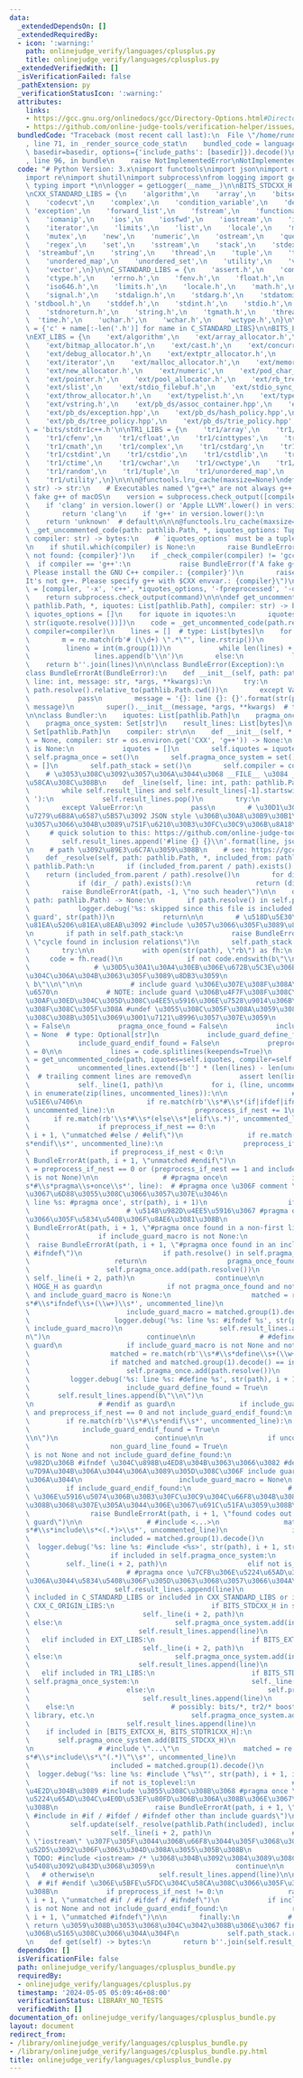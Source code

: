 ```yaml
---
data:
  _extendedDependsOn: []
  _extendedRequiredBy:
  - icon: ':warning:'
    path: onlinejudge_verify/languages/cplusplus.py
    title: onlinejudge_verify/languages/cplusplus.py
  _extendedVerifiedWith: []
  _isVerificationFailed: false
  _pathExtension: py
  _verificationStatusIcon: ':warning:'
  attributes:
    links:
    - https://gcc.gnu.org/onlinedocs/gcc/Directory-Options.html#Directory-Options
    - https://github.com/online-judge-tools/verification-helper/issues/280
  bundledCode: "Traceback (most recent call last):\n  File \"/home/runner/.local/lib/python3.10/site-packages/onlinejudge_verify/documentation/build.py\"\
    , line 71, in _render_source_code_stat\n    bundled_code = language.bundle(stat.path,\
    \ basedir=basedir, options={'include_paths': [basedir]}).decode()\n  File \"/home/runner/.local/lib/python3.10/site-packages/onlinejudge_verify/languages/python.py\"\
    , line 96, in bundle\n    raise NotImplementedError\nNotImplementedError\n"
  code: "# Python Version: 3.x\nimport functools\nimport json\nimport os\nimport pathlib\n\
    import re\nimport shutil\nimport subprocess\nfrom logging import getLogger\nfrom\
    \ typing import *\n\nlogger = getLogger(__name__)\n\nBITS_STDCXX_H = 'bits/stdc++.h'\n\
    \nCXX_STANDARD_LIBS = {\n    'algorithm',\n    'array',\n    'bitset',\n    'chrono',\n\
    \    'codecvt',\n    'complex',\n    'condition_variable',\n    'deque',\n   \
    \ 'exception',\n    'forward_list',\n    'fstream',\n    'functional',\n    'future',\n\
    \    'iomanip',\n    'ios',\n    'iosfwd',\n    'iostream',\n    'istream',\n\
    \    'iterator',\n    'limits',\n    'list',\n    'locale',\n    'map',\n    'memory',\n\
    \    'mutex',\n    'new',\n    'numeric',\n    'ostream',\n    'queue',\n    'random',\n\
    \    'regex',\n    'set',\n    'sstream',\n    'stack',\n    'stdexcept',\n  \
    \  'streambuf',\n    'string',\n    'thread',\n    'tuple',\n    'typeinfo',\n\
    \    'unordered_map',\n    'unordered_set',\n    'utility',\n    'valarray',\n\
    \    'vector',\n}\n\nC_STANDARD_LIBS = {\n    'assert.h',\n    'complex.h',\n\
    \    'ctype.h',\n    'errno.h',\n    'fenv.h',\n    'float.h',\n    'inttypes.h',\n\
    \    'iso646.h',\n    'limits.h',\n    'locale.h',\n    'math.h',\n    'setjmp.h',\n\
    \    'signal.h',\n    'stdalign.h',\n    'stdarg.h',\n    'stdatomic.h',\n   \
    \ 'stdbool.h',\n    'stddef.h',\n    'stdint.h',\n    'stdio.h',\n    'stdlib.h',\n\
    \    'stdnoreturn.h',\n    'string.h',\n    'tgmath.h',\n    'threads.h',\n  \
    \  'time.h',\n    'uchar.h',\n    'wchar.h',\n    'wctype.h',\n}\n\nCXX_C_ORIGIN_LIBS\
    \ = {'c' + name[:-len('.h')] for name in C_STANDARD_LIBS}\n\nBITS_EXTCXX_H = 'bits/extc++.h'\n\
    \nEXT_LIBS = {\n    'ext/algorithm',\n    'ext/array_allocator.h',\n    'ext/atomicity.h',\n\
    \    'ext/bitmap_allocator.h',\n    'ext/cast.h',\n    'ext/concurrence.h',\n\
    \    'ext/debug_allocator.h',\n    'ext/extptr_allocator.h',\n    'ext/functional',\n\
    \    'ext/iterator',\n    'ext/malloc_allocator.h',\n    'ext/memory',\n    'ext/mt_allocator.h',\n\
    \    'ext/new_allocator.h',\n    'ext/numeric',\n    'ext/pod_char_traits.h',\n\
    \    'ext/pointer.h',\n    'ext/pool_allocator.h',\n    'ext/rb_tree',\n    'ext/rope',\n\
    \    'ext/slist',\n    'ext/stdio_filebuf.h',\n    'ext/stdio_sync_filebuf.h',\n\
    \    'ext/throw_allocator.h',\n    'ext/typelist.h',\n    'ext/type_traits.h',\n\
    \    'ext/vstring.h',\n    'ext/pb_ds/assoc_container.hpp',\n    'ext/pb_ds/priority_queue.hpp',\n\
    \    'ext/pb_ds/exception.hpp',\n    'ext/pb_ds/hash_policy.hpp',\n    'ext/pb_ds/list_update_policy.hpp',\n\
    \    'ext/pb_ds/tree_policy.hpp',\n    'ext/pb_ds/trie_policy.hpp',\n}\n\nBITS_STDTR1CXX_H\
    \ = 'bits/stdtr1c++.h'\n\nTR1_LIBS = {\n    'tr1/array',\n    'tr1/cctype',\n\
    \    'tr1/cfenv',\n    'tr1/cfloat',\n    'tr1/cinttypes',\n    'tr1/climits',\n\
    \    'tr1/cmath',\n    'tr1/complex',\n    'tr1/cstdarg',\n    'tr1/cstdbool',\n\
    \    'tr1/cstdint',\n    'tr1/cstdio',\n    'tr1/cstdlib',\n    'tr1/ctgmath',\n\
    \    'tr1/ctime',\n    'tr1/cwchar',\n    'tr1/cwctype',\n    'tr1/functional',\n\
    \    'tr1/random',\n    'tr1/tuple',\n    'tr1/unordered_map',\n    'tr1/unordered_set',\n\
    \    'tr1/utility',\n}\n\n\n@functools.lru_cache(maxsize=None)\ndef _check_compiler(compiler:\
    \ str) -> str:\n    # Executables named \"g++\" are not always g++, due to the\
    \ fake g++ of macOS\n    version = subprocess.check_output([compiler, '--version']).decode()\n\
    \    if 'clang' in version.lower() or 'Apple LLVM'.lower() in version.lower():\n\
    \        return 'clang'\n    if 'g++' in version.lower():\n        return 'gcc'\n\
    \    return 'unknown'  # default\n\n\n@functools.lru_cache(maxsize=None)\ndef\
    \ _get_uncommented_code(path: pathlib.Path, *, iquotes_options: Tuple[str, ...],\
    \ compiler: str) -> bytes:\n    # `iquotes_options` must be a tuple to use `lru_cache`\n\
    \n    if shutil.which(compiler) is None:\n        raise BundleError(f'command\
    \ not found: {compiler}')\n    if _check_compiler(compiler) != 'gcc':\n      \
    \  if compiler == 'g++':\n            raise BundleError(f'A fake g++ is detected.\
    \ Please install the GNU C++ compiler.: {compiler}')\n        raise BundleError(f\"\
    It's not g++. Please specify g++ with $CXX envvar.: {compiler}\")\n    command\
    \ = [compiler, '-x', 'c++', *iquotes_options, '-fpreprocessed', '-dD', '-E', str(path)]\n\
    \    return subprocess.check_output(command)\n\n\ndef get_uncommented_code(path:\
    \ pathlib.Path, *, iquotes: List[pathlib.Path], compiler: str) -> bytes:\n   \
    \ iquotes_options = []\n    for iquote in iquotes:\n        iquotes_options.extend(['-I',\
    \ str(iquote.resolve())])\n    code = _get_uncommented_code(path.resolve(), iquotes_options=tuple(iquotes_options),\
    \ compiler=compiler)\n    lines = []  # type: List[bytes]\n    for line in code.splitlines(keepends=True):\n\
    \        m = re.match(rb'# (\\d+) \".*\"', line.rstrip())\n        if m:\n   \
    \         lineno = int(m.group(1))\n            while len(lines) + 1 < lineno:\n\
    \                lines.append(b'\\n')\n        else:\n            lines.append(line)\n\
    \    return b''.join(lines)\n\n\nclass BundleError(Exception):\n    pass\n\n\n\
    class BundleErrorAt(BundleError):\n    def __init__(self, path: pathlib.Path,\
    \ line: int, message: str, *args, **kwargs):\n        try:\n            path =\
    \ path.resolve().relative_to(pathlib.Path.cwd())\n        except ValueError:\n\
    \            pass\n        message = '{}: line {}: {}'.format(str(path), line,\
    \ message)\n        super().__init__(message, *args, **kwargs)  # type: ignore\n\
    \n\nclass Bundler:\n    iquotes: List[pathlib.Path]\n    pragma_once: Set[pathlib.Path]\n\
    \    pragma_once_system: Set[str]\n    result_lines: List[bytes]\n    path_stack:\
    \ Set[pathlib.Path]\n    compiler: str\n\n    def __init__(self, *, iquotes: Optional[List[pathlib.Path]]\
    \ = None, compiler: str = os.environ.get('CXX', 'g++')) -> None:\n        if iquotes\
    \ is None:\n            iquotes = []\n        self.iquotes = iquotes\n       \
    \ self.pragma_once = set()\n        self.pragma_once_system = set()\n        self.result_lines\
    \ = []\n        self.path_stack = set()\n        self.compiler = compiler\n\n\
    \    # \u3053\u308C\u3092\u3057\u306A\u3044\u3068 __FILE__ \u3084 __LINE__ \u304C\
    \u58CA\u308C\u308B\n    def _line(self, line: int, path: pathlib.Path) -> None:\n\
    \        while self.result_lines and self.result_lines[-1].startswith(b'#line\
    \ '):\n            self.result_lines.pop()\n        try:\n            path = path.relative_to(pathlib.Path.cwd())\n\
    \        except ValueError:\n            pass\n        # \u30D1\u30B9\u4E2D\u306E\
    \u7279\u6B8A\u6587\u5B57\u3092 JSON style \u306B\u30A8\u30B9\u30B1\u30FC\u30D7\
    \u3057\u3066\u304B\u3089\u751F\u6210\u30B3\u30FC\u30C9\u306B\u8A18\u8FF0\n   \
    \     # quick solution to this: https://github.com/online-judge-tools/verification-helper/issues/280\n\
    \        self.result_lines.append('#line {} {}\\n'.format(line, json.dumps(str(path))).encode())\n\
    \n    # path \u3092\u89E3\u6C7A\u3059\u308B\n    # see: https://gcc.gnu.org/onlinedocs/gcc/Directory-Options.html#Directory-Options\n\
    \    def _resolve(self, path: pathlib.Path, *, included_from: pathlib.Path) ->\
    \ pathlib.Path:\n        if (included_from.parent / path).exists():\n        \
    \    return (included_from.parent / path).resolve()\n        for dir_ in self.iquotes:\n\
    \            if (dir_ / path).exists():\n                return (dir_ / path).resolve()\n\
    \        raise BundleErrorAt(path, -1, \"no such header\")\n\n    def update(self,\
    \ path: pathlib.Path) -> None:\n        if path.resolve() in self.pragma_once:\n\
    \            logger.debug('%s: skipped since this file is included once with include\
    \ guard', str(path))\n            return\n\n        # \u518D\u5E30\u7684\u306B\
    \u81EA\u5206\u81EA\u8EAB\u3092 #include \u3057\u3066\u305F\u3089\u8AE6\u3081\u308B\
    \n        if path in self.path_stack:\n            raise BundleErrorAt(path, -1,\
    \ \"cycle found in inclusion relations\")\n        self.path_stack.add(path)\n\
    \        try:\n\n            with open(str(path), \"rb\") as fh:\n           \
    \     code = fh.read()\n                if not code.endswith(b\"\\n\"):\n    \
    \                # \u30D5\u30A1\u30A4\u30EB\u306E\u672B\u5C3E\u306B\u6539\u884C\
    \u304C\u306A\u304B\u3063\u305F\u3089\u8DB3\u3059\n                    code +=\
    \ b\"\\n\"\n\n            # include guard \u306E\u307E\u308F\u308A\u306E\u5909\
    \u6570\n            # NOTE: include guard \u306B\u4F7F\u308F\u308C\u305F\u30DE\
    \u30AF\u30ED\u304C\u305D\u308C\u4EE5\u5916\u306E\u7528\u9014\u306B\u3082\u4F7F\
    \u308F\u308C\u305F\u308A #undef \u3055\u308C\u305F\u308A\u3059\u308B\u3068\u58CA\
    \u308C\u308B\u3051\u3069\u3001\u7121\u8996\u3057\u307E\u3059\n            non_guard_line_found\
    \ = False\n            pragma_once_found = False\n            include_guard_macro\
    \ = None  # type: Optional[str]\n            include_guard_define_found = False\n\
    \            include_guard_endif_found = False\n            preprocess_if_nest\
    \ = 0\n\n            lines = code.splitlines(keepends=True)\n            uncommented_lines\
    \ = get_uncommented_code(path, iquotes=self.iquotes, compiler=self.compiler).splitlines(keepends=True)\n\
    \            uncommented_lines.extend([b''] * (len(lines) - len(uncommented_lines)))\
    \  # trailing comment lines are removed\n            assert len(lines) == len(uncommented_lines)\n\
    \            self._line(1, path)\n            for i, (line, uncommented_line)\
    \ in enumerate(zip(lines, uncommented_lines)):\n\n                # nest \u306E\
    \u51E6\u7406\n                if re.match(rb'\\s*#\\s*(if|ifdef|ifndef)\\s.*',\
    \ uncommented_line):\n                    preprocess_if_nest += 1\n          \
    \      if re.match(rb'\\s*#\\s*(else\\s*|elif\\s.*)', uncommented_line):\n   \
    \                 if preprocess_if_nest == 0:\n                        raise BundleErrorAt(path,\
    \ i + 1, \"unmatched #else / #elif\")\n                if re.match(rb'\\s*#\\\
    s*endif\\s*', uncommented_line):\n                    preprocess_if_nest -= 1\n\
    \                    if preprocess_if_nest < 0:\n                        raise\
    \ BundleErrorAt(path, i + 1, \"unmatched #endif\")\n                is_toplevel\
    \ = preprocess_if_nest == 0 or (preprocess_if_nest == 1 and include_guard_macro\
    \ is not None)\n\n                # #pragma once\n                if re.match(rb'\\\
    s*#\\s*pragma\\s+once\\s*', line):  # #pragma once \u306F comment \u6271\u3044\
    \u3067\u6D88\u3055\u308C\u3066\u3057\u307E\u3046\n                    logger.debug('%s:\
    \ line %s: #pragma once', str(path), i + 1)\n                    if non_guard_line_found:\n\
    \                        # \u5148\u982D\u4EE5\u5916\u3067 #pragma once \u3055\u308C\
    \u3066\u305F\u5834\u5408\u306F\u8AE6\u3081\u308B\n                        raise\
    \ BundleErrorAt(path, i + 1, \"#pragma once found in a non-first line\")\n   \
    \                 if include_guard_macro is not None:\n                      \
    \  raise BundleErrorAt(path, i + 1, \"#pragma once found in an include guard with\
    \ #ifndef\")\n                    if path.resolve() in self.pragma_once:\n   \
    \                     return\n                    pragma_once_found = True\n \
    \                   self.pragma_once.add(path.resolve())\n                   \
    \ self._line(i + 2, path)\n                    continue\n\n                # #ifndef\
    \ HOGE_H as guard\n                if not pragma_once_found and not non_guard_line_found\
    \ and include_guard_macro is None:\n                    matched = re.match(rb'\\\
    s*#\\s*ifndef\\s+(\\w+)\\s*', uncommented_line)\n                    if matched:\n\
    \                        include_guard_macro = matched.group(1).decode()\n   \
    \                     logger.debug('%s: line %s: #ifndef %s', str(path), i + 1,\
    \ include_guard_macro)\n                        self.result_lines.append(b\"\\\
    n\")\n                        continue\n\n                # #define HOGE_H as\
    \ guard\n                if include_guard_macro is not None and not include_guard_define_found:\n\
    \                    matched = re.match(rb'\\s*#\\s*define\\s+(\\w+)\\s*', uncommented_line)\n\
    \                    if matched and matched.group(1).decode() == include_guard_macro:\n\
    \                        self.pragma_once.add(path.resolve())\n              \
    \          logger.debug('%s: line %s: #define %s', str(path), i + 1, include_guard_macro)\n\
    \                        include_guard_define_found = True\n                 \
    \       self.result_lines.append(b\"\\n\")\n                        continue\n\
    \n                # #endif as guard\n                if include_guard_define_found\
    \ and preprocess_if_nest == 0 and not include_guard_endif_found:\n           \
    \         if re.match(rb'\\s*#\\s*endif\\s*', uncommented_line):\n           \
    \             include_guard_endif_found = True\n                        self.result_lines.append(b\"\
    \\n\")\n                        continue\n\n                if uncommented_line:\n\
    \                    non_guard_line_found = True\n                    if include_guard_macro\
    \ is not None and not include_guard_define_found:\n                        # \u5148\
    \u982D\u306B #ifndef \u304C\u898B\u4ED8\u304B\u3063\u3066\u3082 #define \u304C\
    \u7D9A\u304B\u306A\u3044\u306A\u3089\u305D\u308C\u306F include guard \u3067\u306F\
    \u306A\u3044\n                        include_guard_macro = None\n           \
    \         if include_guard_endif_found:\n                        # include guard\
    \ \u306E\u5916\u5074\u306B\u30B3\u30FC\u30C9\u304C\u66F8\u304B\u308C\u3066\u3044\
    \u308B\u3068\u307E\u305A\u3044\u306E\u3067\u691C\u51FA\u3059\u308B\n         \
    \               raise BundleErrorAt(path, i + 1, \"found codes out of include\
    \ guard\")\n\n                # #include <...>\n                matched = re.match(rb'\\\
    s*#\\s*include\\s*<(.*)>\\s*', uncommented_line)\n                if matched:\n\
    \                    included = matched.group(1).decode()\n                  \
    \  logger.debug('%s: line %s: #include <%s>', str(path), i + 1, str(included))\n\
    \                    if included in self.pragma_once_system:\n               \
    \         self._line(i + 2, path)\n                    elif not is_toplevel:\n\
    \                        # #pragma once \u7CFB\u306E\u5224\u65AD\u304C\u3067\u304D\
    \u306A\u3044\u5834\u5408\u306F\u305D\u3063\u3068\u3057\u3066\u304A\u304F\n   \
    \                     self.result_lines.append(line)\n                    elif\
    \ included in C_STANDARD_LIBS or included in CXX_STANDARD_LIBS or included in\
    \ CXX_C_ORIGIN_LIBS:\n                        if BITS_STDCXX_H in self.pragma_once_system:\n\
    \                            self._line(i + 2, path)\n                       \
    \ else:\n                            self.pragma_once_system.add(included)\n \
    \                           self.result_lines.append(line)\n                 \
    \   elif included in EXT_LIBS:\n                        if BITS_EXTCXX_H in self.pragma_once_system:\n\
    \                            self._line(i + 2, path)\n                       \
    \ else:\n                            self.pragma_once_system.add(included)\n \
    \                           self.result_lines.append(line)\n                 \
    \   elif included in TR1_LIBS:\n                        if BITS_STDTR1CXX_H in\
    \ self.pragma_once_system:\n                            self._line(i + 2, path)\n\
    \                        else:\n                            self.pragma_once_system.add(included)\n\
    \                            self.result_lines.append(line)\n                \
    \    else:\n                        # possibly: bits/*, tr2/* boost/*, c-posix\
    \ library, etc.\n                        self.pragma_once_system.add(included)\n\
    \                        self.result_lines.append(line)\n                    \
    \    if included in [BITS_EXTCXX_H, BITS_STDTR1CXX_H]:\n                     \
    \       self.pragma_once_system.add(BITS_STDCXX_H)\n                    continue\n\
    \n                # #include \"...\"\n                matched = re.match(rb'\\\
    s*#\\s*include\\s*\"(.*)\"\\s*', uncommented_line)\n                if matched:\n\
    \                    included = matched.group(1).decode()\n                  \
    \  logger.debug('%s: line %s: #include \"%s\"', str(path), i + 1, included)\n\
    \                    if not is_toplevel:\n                        # #if \u306E\
    \u4E2D\u304B\u3089 #include \u3055\u308C\u308B\u3068 #pragma once \u7CFB\u306E\
    \u5224\u65AD\u304C\u4E0D\u53EF\u80FD\u306B\u306A\u308B\u306E\u3067\u8AE6\u3081\
    \u308B\n                        raise BundleErrorAt(path, i + 1, \"unable to process\
    \ #include in #if / #ifdef / #ifndef other than include guards\")\n          \
    \          self.update(self._resolve(pathlib.Path(included), included_from=path))\n\
    \                    self._line(i + 2, path)\n                    # TODO: #include\
    \ \"iostream\" \u307F\u305F\u3044\u306B\u66F8\u3044\u305F\u3068\u304D\u306E\u6319\
    \u52D5\u3092\u306F\u3063\u304D\u308A\u3055\u305B\u308B\n                    #\
    \ TODO: #include <iostream> /* \u3068\u304B\u3092\u3084\u3089\u308C\u305F\u5834\
    \u5408\u3092\u843D\u3068\u3059\n                    continue\n\n             \
    \   # otherwise\n                self.result_lines.append(line)\n\n          \
    \  # #if #endif \u306E\u5BFE\u5FDC\u304C\u58CA\u308C\u3066\u305F\u3089\u8AE6\u3081\
    \u308B\n            if preprocess_if_nest != 0:\n                raise BundleErrorAt(path,\
    \ i + 1, \"unmatched #if / #ifdef / #ifndef\")\n            if include_guard_macro\
    \ is not None and not include_guard_endif_found:\n                raise BundleErrorAt(path,\
    \ i + 1, \"unmatched #ifndef\")\n\n        finally:\n            # \u4E2D\u3067\
    \ return \u3059\u308B\u3053\u3068\u304C\u3042\u308B\u306E\u3067 finally \u7BC0\
    \u306B\u5165\u308C\u3066\u304A\u304F\n            self.path_stack.remove(path)\n\
    \n    def get(self) -> bytes:\n        return b''.join(self.result_lines)\n"
  dependsOn: []
  isVerificationFile: false
  path: onlinejudge_verify/languages/cplusplus_bundle.py
  requiredBy:
  - onlinejudge_verify/languages/cplusplus.py
  timestamp: '2024-05-05 05:09:46+08:00'
  verificationStatus: LIBRARY_NO_TESTS
  verifiedWith: []
documentation_of: onlinejudge_verify/languages/cplusplus_bundle.py
layout: document
redirect_from:
- /library/onlinejudge_verify/languages/cplusplus_bundle.py
- /library/onlinejudge_verify/languages/cplusplus_bundle.py.html
title: onlinejudge_verify/languages/cplusplus_bundle.py
---
```

